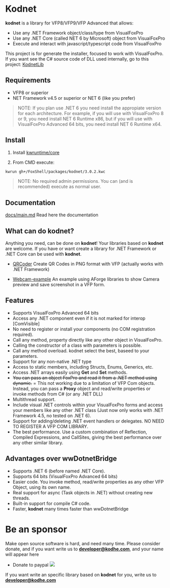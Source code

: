 # Kodnet

**kodnet** is a library for VFP8/VFP9/VFP Advanced that allows:

- Use any .NET Framework object/class/type  from VisualFoxPro
- Use any .NET Core (called NET 6 by Microsoft) object from VisualFoxPro
- Execute and interact with  javascript/typescript code from VisualFoxPro

This project is for generate the installer, focused to work with VisualFoxPro.
If you want see the C# source code of DLL used internally, go to this project: [KodnetLib](https://github.com/FoxShell/KodnetLib)

## Requirements

* VFP8 or superior
* NET Framework v4.5 or superior or NET 6 (like you prefer)

> NOTE: If you plan use .NET 6 you need install the appropiate version for each architecture. For example, if you will use with VisualFoxPro 8 or 9, you need install NET 6 Runtime x86, but if you will use with VisualFoxPro Advanced 64 bits, you need install NET 6 Runtime x64.

## Install

1. Install [kwruntime/core](https://github.com/kwruntime/core)

2. From CMD execute: 
```bash
kwrun gh+/FoxShell/packages/kodnet/3.0.2.kwc
``` 

> NOTE: No required admin permissions. You can (and is recommended) execute as normal user.

## Documentation

[docs/main.md](./docs/main.md) Read here the documentation


## What can do kodnet?

Anything you need, can be done on **kodnet**! Your libraries based on **kodnet** are welcome. If you have or want create a library for .NET Framework or .NET Core can be used with **kodnet**.

* [QRCoder](https://github.com/FoxShell/qrcoder) Create QR Codes in PNG format with VFP (actually works with .NET Framework)

* [Webcam-example](https://github.com/FoxShell/webcam_example) An example using AForge libraries to show Camera preview and save screenshot in a VFP form.


## Features

* Supports VisualFoxPro Advanced 64 bits
* Access any .NET component even if it is not marked for interop [ComVisible]
* No need to register or install your components (no COM registration required).
* Call any method, property directly like any other object in VisualFoxPro.
* Calling the constructor of a class with parameters is possible.
* Call any method overload. kodnet select the best, baseed to your parameters.
* Support for any non-native .NET type
* Access to static members, including Structs, Enums, Generics, etc.
* Access .NET arrays easily using **Get** and **Set** methods.
* ~~You can pass an object FoxPro and read it from a .NET method using dynamic.~~ = This not working due to a limitation of VFP Com objects. Instead, you can pass a **Proxy** object and read/write properties or invoke methods from C# (or any .NET DLL)
* Multithread support.
* Include visual .NET controls within your VisualFoxPro forms and access your members like any other .NET class (Just now only works with .NET Framework 4.5, no tested on .NET 6).
* Support for adding/deleting .NET event handlers or delegates. NO NEED TO REGISTER A VFP COM LIBRARY.
* The best performance. Use a custom combination of Reflection, Compiled Expressions, and CallSites, giving the best performance over any other similar library.

## Advantages over wwDotnetBridge

* Supports .NET 6 (before named .NET Core).
* Supports 64 bits (VisualFoxPro Advanced 64 bits)
* Easier code. You invoke method, read/write properties as any other VFP Object, using its own name. 
* Real support for async (Task objects in .NET) without creating new threads.
* Built-in support for compile C# code.
* Faster, **kodnet** many times faster than wwDotnetBridge


# Be an sponsor

Make open source software is hard, and need many time. Please consider donate, and if you want write us to **developer@kodhe.com**, and your name will appear here

* Donate to paypal [![](https://www.paypalobjects.com/en_US/i/btn/btn_donateCC_LG.gif)](https://www.paypal.com/cgi-bin/webscr?cmd=_s-xclick&hosted_button_id=XTUTKMVWCVQCJ&source=url)

If you want write an specific library based on **kodnet** for you, write us to **developer@kodhe.com**